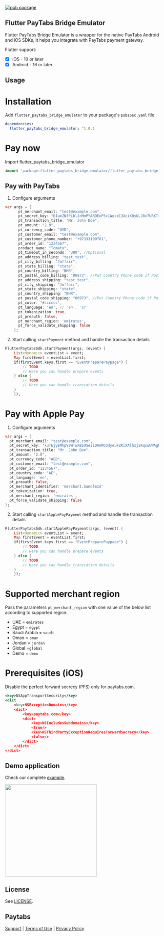 [![pub package](https://img.shields.io/pub/v/flutter_paytabs_bridge_emulator.svg)](https://pub.dev/packages/flutter_paytabs_bridge_emulator)

## Flutter PayTabs Bridge Emulator

Flutter PayTabs Bridge Emulator is a wrapper for the native PayTabs Android and iOS SDKs, It helps you integrate with PayTabs payment gateway.

Flutter support:
* [x] iOS - 10 or later
* [x] Android - 16 or later

## Usage

# Installation
Add `flutter_paytabs_bridge_emulator` to your package's `pubspec.yaml` file:

```yaml
dependencies:
  flutter_paytabs_bridge_emulator: ^1.0.1
```

# Pay now

Import flutter_paytabs_bridge_emulator
```dart
import 'package:flutter_paytabs_bridge_emulator/flutter_paytabs_bridge_emulator.dart';
```

## Pay with PayTabs
1. Configure arguments

```dart
var args = {
      pt_merchant_email: "test@example.com",
      pt_secret_key: "BIueZNfPLblJnMmPYARDEoP5x1WqseI3XciX0yNLJ8v7URXTrOw6dmbKn8bQnTUk6ch6L5SudnC8fz2HozNBVZmh7w9uq4Pwg7D1",// Add your Secret Key Here
      pt_transaction_title: "Mr. John Doe",
      pt_amount: "2.0",
      pt_currency_code: "USD",
      pt_customer_email: "test@example.com",
      pt_customer_phone_number: "+97333109781",
      pt_order_id: "1234567",
      product_name: "Tomato",
      pt_timeout_in_seconds: "300", //Optional
      pt_address_billing: "test test",
      pt_city_billing: "Juffair",
      pt_state_billing: "state",
      pt_country_billing: "BHR",
      pt_postal_code_billing: "00973", //Put Country Phone code if Postal code not available '00973'//
      pt_address_shipping: "test test",
      pt_city_shipping: "Juffair",
      pt_state_shipping: "state",
      pt_country_shipping: "BHR",
      pt_postal_code_shipping: "00973", //Put Country Phone code if Postal
      pt_color: "#cccccc",
      pt_language: 'en', // 'en', 'ar'
      pt_tokenization: true,
      pt_preauth: false,
      pt_merchant_region: 'emirates',
      pt_force_validate_shipping: false
    };
```

2. Start calling `startPayment` method and handle the transaction details

```dart
FlutterPaytabsSdk.startPayment(args, (event) {
    List<dynamic> eventList = event;
    Map firstEvent = eventList.first;
    if(firstEvent.keys.first == "EventPreparePaypage") {
        // TODO
        // Here you can handle prepare events
    } else {
        // TODO
        // Here you can handle transcation details
    }
    });
```

# Pay with Apple Pay

1. Configure arguments

```dart
var args = {
  pt_merchant_email: "test@example.com",
  pt_secret_key: "kuTEjyEMhpVSWTwXBSOSeiiDAeMCOdyeuFZKiXAlhzjSKqswUWAgbCaYFivjvYzCWaWJbRszhjZuEQqsUycVzLSyMIaZmhLlRqlp",// Add your Secret Key Here
  pt_transaction_title: "Mr. John Doe",
  pt_amount: "2.0",
  pt_currency_code: "AED",
  pt_customer_email: "test@example.com",
  pt_order_id: "1234567",
  pt_country_code: "AE",
  pt_language: 'en',
  pt_preauth: false,
  pt_merchant_identifier: 'merchant.bundleId'
  pt_tokenization: true,
  pt_merchant_region: 'emirates',
  pt_force_validate_shipping: false
};
```

2. Start calling `startApplePayPayment` method and handle the transaction details

```dart
FlutterPaytabsSdk.startApplePayPayment(args, (event) {
    List<dynamic> eventList = event;
    Map firstEvent = eventList.first;
    if(firstEvent.keys.first == "EventPreparePaypage") {
        // TODO
        // Here you can handle prepare events
    } else {
        // TODO
        // Here you can handle transcation details
    }
    });
```

# Supported merchant region
Pass the parameters `pt_merchant_region` with one value of the below list according to supported region.
* UAE = `emirates`
* Egypt = `egypt`
* Saudi Arabia = `saudi`
* Oman = `oman`
* Jordan = `jordan`
* Global =`global`
* Demo = `demo`

# Prerequisites (iOS) 
Disable the perfect forward secrecy (PFS) only for paytabs.com.

```xml
<key>NSAppTransportSecurity</key>
<dict
    <key>NSExceptionDomains</key>
    <dict>
        <key>paytabs.com</key>
        <dict>
            <key>NSIncludesSubdomains</key>
            <true/>
            <key>NSThirdPartyExceptionRequiresForwardSecrecy</key>
            <false/>
        </dict>
    </dict>
</dict>
```

## Demo application

Check our complete [example][example].

<img src="https://user-images.githubusercontent.com/69899730/104836250-454e0d00-58b5-11eb-8982-9013060b7d3a.png" width="300">

## License

See [LICENSE][license].

## Paytabs

[Support][1] | [Terms of Use][2] | [Privacy Policy][3]

 [1]: https://www.paytabs.com/en/support/
 [2]: https://www.paytabs.com/en/terms-of-use/
 [3]: https://www.paytabs.com/en/privacy-policy/
 [license]: https://github.com/paytabscom/flutter-sdk-bridge/blob/master/LICENSE
 [example]: https://github.com/paytabscom/flutter-sdk-bridge/tree/master/example

